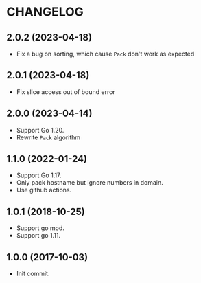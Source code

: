 # CHANGELOG

## 2.0.2 (2023-04-18)

* Fix a bug on sorting, which cause `Pack` don't work as expected

## 2.0.1 (2023-04-18)

* Fix slice access out of bound error

## 2.0.0 (2023-04-14)

* Support Go 1.20.
* Rewrite `Pack` algorithm

## 1.1.0 (2022-01-24)

* Support Go 1.17.
* Only pack hostname but ignore numbers in domain.
* Use github actions.

## 1.0.1 (2018-10-25)

* Support go mod.
* Support go 1.11.

## 1.0.0 (2017-10-03)

* Init commit.
